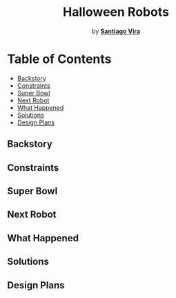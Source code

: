 <h1 align="center">Halloween Robots</h1>
<p align="center"> by <a href="https://github.com/SantiagoVira"><strong>Santiago Vira</strong></a></p>

# Table of Contents
- [Backstory](#backstory)
- [Constraints](#constraints)
- [Super Bowl](#super-bowl)
- [Next Robot](#next-robot)
- [What Happened](#what-happened)
- [Solutions](#solutions)
- [Design Plans](#design-plans)


## Backstory
## Constraints
## Super Bowl
## Next Robot
## What Happened
## Solutions
## Design Plans
